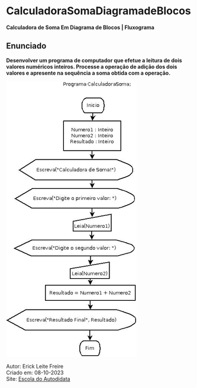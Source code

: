 # CalculadoraSomaDiagramadeBlocos

**Calculadora de Soma Em Diagrama de Blocos | Fluxograma**

## Enunciado

**Desenvolver um programa de computador que efetue a leitura de dois valores numéricos inteiros. Processe a operação de adição dos dois valores e apresente na sequência a soma obtida com a operação.**

![Calculadora de Soma em Diagramade de Blocos | Fluxograma](calculadorasomadiagrama.jpeg)

Autor: Erick Leite Freire<br>
Criado em: 08-10-2023<br>
Site: [Escola do Autodidata](https://www.escoladoautodidata.com.br)<br>
